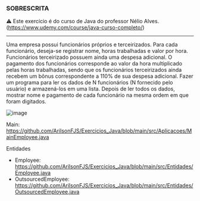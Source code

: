 ### SOBRESCRITA

⚠️ Este exercício é do curso de Java do professor Nélio Alves. (https://www.udemy.com/course/java-curso-completo/)

<hr>

Uma empresa possui funcionários próprios e terceirizados.
Para cada funcionário, deseja-se registrar nome, horas
trabalhadas e valor por hora. Funcionários terceirizado
possuem ainda uma despesa adicional.
O pagamento dos funcionários corresponde ao valor da hora
multiplicado pelas horas trabalhadas, sendo que os
funcionários terceirizados ainda recebem um bônus
correspondente a 110% de sua despesa adicional.
Fazer um programa para ler os dados de N funcionários (N
fornecido pelo usuário) e armazená-los em uma lista. Depois
de ler todos os dados, mostrar nome e pagamento de cada
funcionário na mesma ordem em que foram digitados.

![image](https://user-images.githubusercontent.com/77757315/126518735-e754f224-d758-47f6-9a35-ed2c36f9ad4c.png)

Main: https://github.com/ArilsonFJS/Exercicios_Java/blob/main/src/Aplicacoes/MainEmployee.java

Entidades
+ Employee: https://github.com/ArilsonFJS/Exercicios_Java/blob/main/src/Entidades/Employee.java
+ OutsourcedEmployee: https://github.com/ArilsonFJS/Exercicios_Java/blob/main/src/Entidades/OutsourcedEmployee.java 
